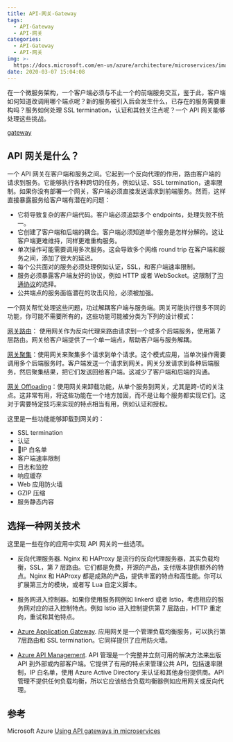 ```yaml
---
title: API-网关-Gateway
tags:
  - API-Gateway
  - API-网关
categories:
  - API-Gateway
  - API-网关
img: >-
  https://docs.microsoft.com/en-us/azure/architecture/microservices/images/gateway.png
date: 2020-03-07 15:04:08
---
```



在一个微服务架构，一个客户端必须与不止一个的前端服务交互，鉴于此，客户端如何知道改调用哪个端点呢？新的服务被引入后会发生什么，已存在的服务需要重构吗？服务如何处理 SSL termination，认证和其他关注点呢？一个 API 网关能够处理这些挑战。

<!-- more -->

[gateway][1]

## API 网关是什么？

一个 API 网关在客户端和服务之间。它起到一个反向代理的作用，路由客户端的请求到服务。它能够执行各种跨切的任务，例如认证、SSL termination，速率限制。如果你没有部署一个网关，客户端必须直接发送请求到前端服务。然而，这样直接暴露服务给客户端有潜在的问题：

* 它将导致复杂的客户端代码。客户端必须追踪多个 endpoints，处理失败不统一。
* 它创建了客户端和后端的耦合。客户端必须知道单个服务是怎样分解的。这让客户端更难维持，同样更难重构服务。
* 单次操作可能需要调用多次服务。这会导致多个网络 round trip 在客户端和服务之间，添加了很大的延迟。
* 每个公共面对的服务必须处理例如认证，SSL，和客户端速率限制。
* 服务必须暴露客户端友好的协议，例如 HTTP 或者 WebSocket。这限制了[沟通协议][2]的选择。
* 公共端点的服务面临潜在的攻击风险，必须被加强。

一个网关帮忙处理这些问题，功过解耦客户端与服务端。网关可能执行很多不同的功能，你可能不需要所有的，这些功能可能被分类为下列的设计模式：

[网关路由][3]： 使用网关作为反向代理来路由请求到一个或多个后端服务，使用第 7 层路由。网关给客户端提供了一个单一端点，帮助客户端与服务解耦。

[网关聚集][4]：使用网关来聚集多个请求到单个请求。这个模式应用，当单次操作需要调用多个后端服务时。客户端发送一个请求到网关。网关分发请求到各种后端服务，然后聚集结果，把它们发送回给客户端。这减少了客户端和后端的沟通。

[网关 Offloading][5]：使用网关来卸载功能，从单个服务到网关，尤其是跨-切的关注点。这非常有用，将这些功能在一个地方加固，而不是让每个服务都实现它们。这对于需要特定技巧来实现的特点相当有用，例如认证和授权。

这里是一些功能能够卸载到网关的：

* SSL termination
* 认证
* IP 白名单
* 客户端速率限制
* 日志和监控
* 响应缓存
* Web 应用防火墙
* GZIP 压缩
* 服务静态内容

## 选择一种网关技术

这里是一些在你的应用中实现 API 网关的一些选项。

* 反向代理服务器. Nginx 和 HAProxy 是流行的反向代理服务器，其实负载均衡，SSL，第 7 层路由。它们都是免费，开源的产品，支付版本提供额外的特点。Nginx 和 HAProxy 都是成熟的产品，提供丰富的特点和高性能。你可以扩展第三方的模块，或者写 Lua 自定义脚本。

* 服务网进入控制器。如果你使用服务网例如 linkerd 或者 Istio，考虑相应的服务网对应的进入控制特点。例如 Istio 进入控制提供第 7 层路由，HTTP 重定向，重试和其他特点。

* [Azure Application Gateway][6]. 应用网关是一个管理负载均衡服务，可以执行第7层路由和 SSL termination。它同样提供了应用防火墙。

* [Azure API Management][7]. API 管理是一个完整并立刻可用的解决方法来出版 API 到外部或内部客户端。它提供了有用的特点来管理公共 API，包括速率限制，IP 白名单，使用 Azure Active Directory 来认证和其他身份提供商。API 管理不提供任何负载均衡，所以它应该结合负载均衡器例如应用网关或反向代理。

## 参考

Microsoft Azure [Using API gateways in microservices][0]

[0]: https://docs.microsoft.com/en-us/azure/architecture/microservices/design/gateway
[1]: https://docs.microsoft.com/en-us/azure/architecture/microservices/images/gateway.png
[2]: https://docs.microsoft.com/en-us/azure/architecture/microservices/design/interservice-communication
[3]: https://docs.microsoft.com/en-us/azure/architecture/patterns/gateway-routing
[4]: https://docs.microsoft.com/en-us/azure/architecture/patterns/gateway-aggregation
[5]: https://docs.microsoft.com/en-us/azure/architecture/patterns/gateway-offloading
[6]: https://docs.microsoft.com/en-us/azure/application-gateway/
[7]: https://docs.microsoft.com/en-us/azure/api-management/